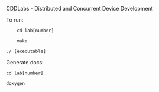 CDDLabs - Distributed and Concurrent Device Development

To run:

        cd lab[number]
        
        make
        
	./ [executable]
	
Generate docs: 

	cd lab[number]
        
	doxygen
